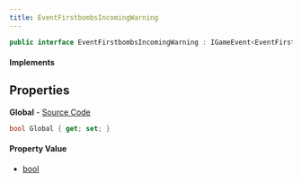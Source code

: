 ```yaml
---
title: EventFirstbombsIncomingWarning
---
```


```csharp
public interface EventFirstbombsIncomingWarning : IGameEvent<EventFirstbombsIncomingWarning>
```

#### Implements

## Properties

**Global** - [Source Code](https://github.com/swiftly-solution/swiftlys2/blob/main/managed/src/SwiftlyS2.Generated/GameEvents/Interfaces/EventFirstbombsIncomingWarning.cs#L20)

```csharp
bool Global { get; set; }
```

#### Property Value

- [bool](https://learn.microsoft.com/dotnet/api/system.boolean)

